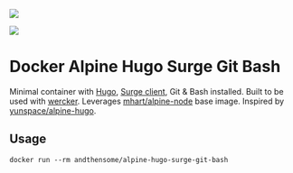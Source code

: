 [![](https://images.microbadger.com/badges/image/andthensome/alpine-hugo-surge-git-bash.svg)](https://microbadger.com/images/andthensome/alpine-hugo-surge-git-bash "Get your own image badge on microbadger.com")

[![](https://images.microbadger.com/badges/version/andthensome/alpine-hugo-surge-git-bash.svg)](https://microbadger.com/images/andthensome/alpine-hugo-surge-git-bash "Get your own version badge on microbadger.com")

# Docker Alpine Hugo Surge Git Bash

Minimal container with [Hugo](https://gohugo.io), [Surge client](https://www.npmjs.com/package/surge), Git & Bash installed. Built to be used with [wercker](http://wercker.com/). Leverages [mhart/alpine-node](https://hub.docker.com/r/mhart/alpine-node/) base image. Inspired by  [yunspace/alpine-hugo](https://hub.docker.com/r/yunspace/alpine-hugo/).

## Usage

	docker run --rm andthensome/alpine-hugo-surge-git-bash
